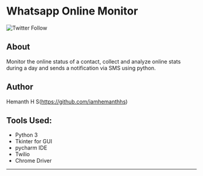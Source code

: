 # Whatsapp Online Monitor

![Twitter Follow](https://img.shields.io/twitter/follow/theblizrdx?style=social)

## About
Monitor the online status of a contact, collect and analyze online stats during a day and sends a notification via SMS using python.


## Author

Hemanth H S(https://github.com/iamhemanthhs)

## Tools Used:
- Python 3
- Tkinter for GUI
- pycharm IDE
- Twilio
- Chrome Driver

---
